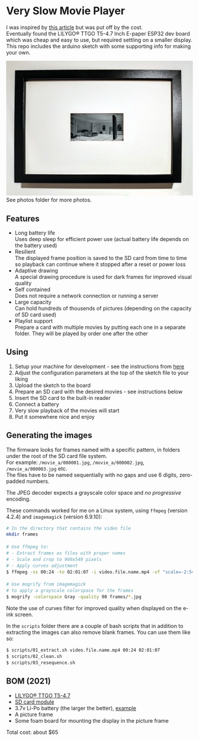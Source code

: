 # Very Slow Movie Player

I was inspired by [this article](https://debugger.medium.com/how-to-build-a-very-slow-movie-player-in-2020-c5745052e4e4) but was put off by the cost.  
Eventually found the LILYGO® TTGO T5-4.7 Inch E-paper ESP32 dev board which was cheap and easy to use, but required settling on a smaller display.  
This repo includes the arduino sketch with some supporting info for making your own.  

![Photo1](photos/front.jpg)
See photos folder for more photos.

## Features

- Long battery life  
  Uses deep sleep for efficient power use (actual battery life depends on the battery used)
- Resilient  
  The displayed frame position is saved to the SD card from time to time so playback can continue where it stopped after a reset or power loss
- Adaptive drawing  
  A special drawing procedure is used for dark frames for improved visual quality
- Self contained  
  Does not require a network connection or running a server
- Large capacity  
  Can hold hundreds of thousends of pictures (depending on the capacity of SD card used)
- Playlist support  
  Prepare a card with multiple movies by putting each one in a separate folder. They will be played by order one after the other

## Using

1. Setup your machine for development - see the instructions from [here](https://github.com/Xinyuan-LilyGO/LilyGo-EPD47)
2. Adjust the configuration parameters at the top of the sketch file to your liking
3. Upload the sketch to the board
4. Prepare an SD card with the desired movies - see instructions below
5. Insert the SD card to the built-in reader
6. Connect a battery
7. Very slow playback of the movies will start
8. Put it somewhere nice and enjoy

## Generating the images

The firmware looks for frames named with a specific pattern, in folders under the root of the SD card file system.  
For example: `/movie_a/000001.jpg`, `/movie_a/000002.jpg`, `/movie_a/000003.jpg` etc.  
The files have to be named sequentially with no gaps and use 6 digits, zero-padded numbers.

The JPEG decoder expects a grayscale color space and _no progressive_ encoding.

These commands worked for me on a Linux system, using `ffmpeg` (version 4.2.4) and `imagemagick` (version 6.9.10):

```bash
# In the directory that contains the video file
mkdir frames

# Use ffmpeg to:
# - Extract frames as files with proper names
# - Scale and crop to 960x540 pixels
# - Apply curves adjustment
$ ffmpeg -ss 00:24 -to 02:01:07 -i video.file.name.mp4 -vf "scale=-2:540,crop=960:540,eq=saturation=0,lutrgb='r=clipval:g=clipval:b=clipval',curves=all='0/0 0.06/0.23 0.13/0.41 0.200/0.55 0.37/0.70 0.63/0.84 1/1'" -r 1 -qscale:v 2 frames/%06d.jpg

# Use mogrify from imagemagick
# to apply a grayscale colorspace for the frames
$ mogrify -colorspace Gray -quality 90 frames/*.jpg
```

Note the use of curves filter for improved quality when displayed on the e-ink screen.

In the `scripts` folder there are a couple of bash scripts that in addition to extracting the images can also remove blank frames.
You can use them like so:

```bash
$ scripts/01_extract.sh video.file.name.mp4 00:24 02:01:07
$ scripts/02_clean.sh
$ scripts/03_resequence.sh
```

## BOM (2021)

- [LILYGO® TTGO T5-4.7](https://www.aliexpress.com/item/1005002006058892.html)
- [SD card module](https://www.aliexpress.com/item/1005002317501092.html)
- 3.7v Li-Po battery (the larger the better), [example](https://www.aliexpress.com/item/4001116123943.html)
- A picture frame
- Some foam board for mounting the display in the picture frame

Total cost: about $65
